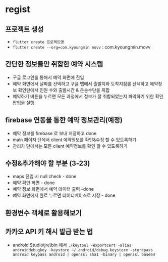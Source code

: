# regist

## 프로젝트 생성

- `flutter create 프로젝트명`
- `flutter create --org=com.kyoungmin movv` : com.kyoungmin.movv

## 간단한 정보들만 취합한 예약 시스템

- 구글 로그인을 통해서 예약 화면에 진입
- 예약 화면에서 날짜를 선택하고 구글 맵에서 출발지와 도착지점를
  선택하고 예약정보 확인란에서 인원 수와 출발시간 & 운송수단을 취합
- 예약하기 버튼을 누르면 모든 과정에서 정보가 잘 취합되었는지
  파악하기 위한 확인 팝업을 실행

## firebase 연동을 통한 예약 정보관리(예정)

- 예약 정보를 firebase 로 보내 저장하고 done
- main 페이지 단에서 client 예약정보를 확인&수정 할 수 있도록하기
- 관리자 단에서는 모든 client 예약정보를 확인 할 수 있도록하기

## 수정&추가해야 할 부분 (3-23)

- maps 진입 시 null check - done
- 예약 확인 화면 - done
- 예약 정보 화면에서 예약 데이터 출력 -done
- 예약 화면에서 완료 누르면 데이터베이스로 저장 - done

## 환경변수 객체로 활용해보기

## 카카오 API 키 해시 발급 받는 법

- android Studio\jre\bin 에서
  `./keytool -exportcert -alias androiddebugkey -keystore ~/.android/debug.keystore -storepass android keypass android | openssl sha1 -binary | openssl base64 `
